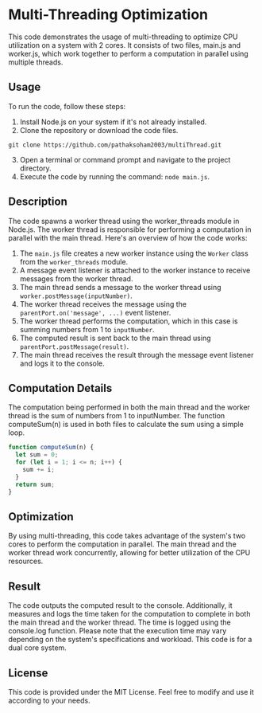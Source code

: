 # Multi-Threading Optimization
This code demonstrates the usage of multi-threading to optimize CPU utilization on a system with 2 cores. It consists of two files, main.js and worker.js, which work together to perform a computation in parallel using multiple threads.

## Usage
To run the code, follow these steps:

1. Install Node.js on your system if it's not already installed.
2. Clone the repository or download the code files.
 ```git
 git clone https://github.com/pathaksoham2003/multiThread.git
 ```
3. Open a terminal or command prompt and navigate to the project directory.
4. Execute the code by running the command: `node main.js`.

## Description
The code spawns a worker thread using the worker_threads module in Node.js. The worker thread is responsible for performing a computation in parallel with the main thread. Here's an overview of how the code works:

1. The `main.js` file creates a new worker instance using the `Worker` class from the `worker_threads` module.
2. A message event listener is attached to the worker instance to receive messages from the worker thread.
3. The main thread sends a message to the worker thread using `worker.postMessage(inputNumber)`.
4. The worker thread receives the message using the `parentPort.on('message', ...)` event listener.
5. The worker thread performs the computation, which in this case is summing numbers from 1 to `inputNumber`.
6. The computed result is sent back to the main thread using `parentPort.postMessage(result)`.
7. The main thread receives the result through the message event listener and logs it to the console.

## Computation Details
The computation being performed in both the main thread and the worker thread is the sum of numbers from 1 to inputNumber. The function computeSum(n) is used in both files to calculate the sum using a simple loop.

```javascript
function computeSum(n) {
  let sum = 0;
  for (let i = 1; i <= n; i++) {
    sum += i;
  }
  return sum;
}
```
## Optimization
By using multi-threading, this code takes advantage of the system's two cores to perform the computation in parallel. The main thread and the worker thread work concurrently, allowing for better utilization of the CPU resources.

## Result
The code outputs the computed result to the console. Additionally, it measures and logs the time taken for the computation to complete in both the main thread and the worker thread. The time is logged using the console.log function.
Please note that the execution time may vary depending on the system's specifications and workload. This code is for a dual core system.

## License
This code is provided under the MIT License. Feel free to modify and use it according to your needs.
